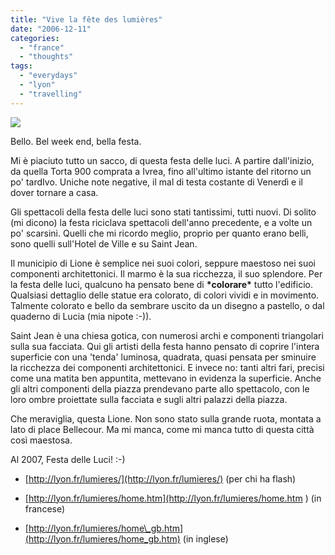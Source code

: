 ```yaml
---
title: "Vive la fête des lumières"
date: "2006-12-11"
categories: 
  - "france"
  - "thoughts"
tags: 
  - "everydays"
  - "lyon"
  - "travelling"
---
```


[![](images/318544299_e4273d203d.jpg)](http://www.flickr.com/photos/grut/318544299/ "photo sharing")  

  

Bello. Bel week end, bella festa.

Mi è piaciuto tutto un sacco, di questa festa delle luci. A partire dall'inizio, da quella Torta 900 comprata a Ivrea, fino all'ultimo istante del ritorno un po' tardIvo. Uniche note negative, il mal di testa costante di Venerdì e il dover tornare a casa.

Gli spettacoli della festa delle luci sono stati tantissimi, tutti nuovi. Di solito (mi dicono) la festa riciclava spettacoli dell'anno precedente, e a volte un po' scarsini. Quelli che mi ricordo meglio, proprio per quanto erano belli, sono quelli sull'Hotel de Ville e su Saint Jean.

Il municipio di Lione è semplice nei suoi colori, seppure maestoso nei suoi componenti architettonici. Il marmo è la sua ricchezza, il suo splendore. Per la festa delle luci, qualcuno ha pensato bene di **\*colorare\*** tutto l'edificio. Qualsiasi dettaglio delle statue era colorato, di colori vividi e in movimento. Talmente colorato e bello da sembrare uscito da un disegno a pastello, o dal quaderno di Lucia (mia nipote :-)).

Saint Jean è una chiesa gotica, con numerosi archi e componenti triangolari sulla sua facciata. Qui gli artisti della festa hanno pensato di coprire l'intera superficie con una 'tenda' luminosa, quadrata, quasi pensata per sminuire la ricchezza dei componenti architettonici. E invece no: tanti altri fari, precisi come una matita ben appuntita, mettevano in evidenza la superficie. Anche gli altri componenti della piazza prendevano parte allo spettacolo, con le loro ombre proiettate sulla facciata e sugli altri palazzi della piazza.

Che meraviglia, questa Lione. Non sono stato sulla grande ruota, montata a lato di place Bellecour. Ma mi manca, come mi manca tutto di questa città così maestosa.

Al 2007, Festa delle Luci! :-)

- [http://lyon.fr/lumieres/](http://lyon.fr/lumieres/) (per chi ha flash)

- [http://lyon.fr/lumieres/home.htm](http://lyon.fr/lumieres/home.htm ) (in francese)

- [http://lyon.fr/lumieres/home\_gb.htm](http://lyon.fr/lumieres/home_gb.htm) (in inglese)
